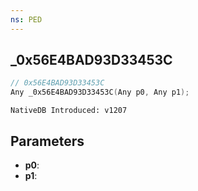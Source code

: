 ```yaml
---
ns: PED
---
```

## _0x56E4BAD93D33453C

```c
// 0x56E4BAD93D33453C
Any _0x56E4BAD93D33453C(Any p0, Any p1);
```

```
NativeDB Introduced: v1207
```

## Parameters
* **p0**:
* **p1**:

